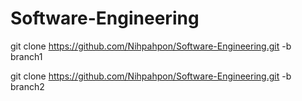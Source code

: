 # Software-Engineering
git clone https://github.com/Nihpahpon/Software-Engineering.git -b branch1

git clone https://github.com/Nihpahpon/Software-Engineering.git -b branch2
